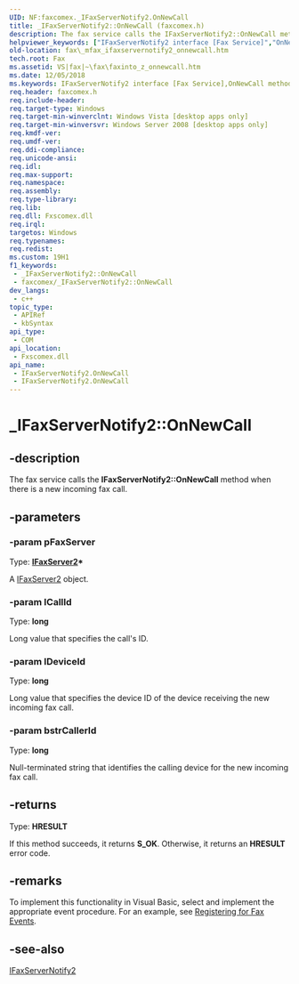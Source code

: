 ```yaml
---
UID: NF:faxcomex._IFaxServerNotify2.OnNewCall
title: _IFaxServerNotify2::OnNewCall (faxcomex.h)
description: The fax service calls the IFaxServerNotify2::OnNewCall method when there is a new incoming fax call.
helpviewer_keywords: ["IFaxServerNotify2 interface [Fax Service]","OnNewCall method","IFaxServerNotify2.OnNewCall","IFaxServerNotify2::OnNewCall","OnNewCall","OnNewCall method [Fax Service]","OnNewCall method [Fax Service]","IFaxServerNotify2 interface","_IFaxServerNotify2.OnNewCall","_IFaxServerNotify2::OnNewCall","_mfax_ifaxservernotify2_onnewcall","fax._mfax_ifaxservernotify2_onnewcall","faxcomex/IFaxServerNotify2::OnNewCall"]
old-location: fax\_mfax_ifaxservernotify2_onnewcall.htm
tech.root: Fax
ms.assetid: VS|fax|~\fax\faxinto_z_onnewcall.htm
ms.date: 12/05/2018
ms.keywords: IFaxServerNotify2 interface [Fax Service],OnNewCall method, IFaxServerNotify2.OnNewCall, IFaxServerNotify2::OnNewCall, OnNewCall, OnNewCall method [Fax Service], OnNewCall method [Fax Service],IFaxServerNotify2 interface, _IFaxServerNotify2.OnNewCall, _IFaxServerNotify2::OnNewCall, _mfax_ifaxservernotify2_onnewcall, fax._mfax_ifaxservernotify2_onnewcall, faxcomex/IFaxServerNotify2::OnNewCall
req.header: faxcomex.h
req.include-header: 
req.target-type: Windows
req.target-min-winverclnt: Windows Vista [desktop apps only]
req.target-min-winversvr: Windows Server 2008 [desktop apps only]
req.kmdf-ver: 
req.umdf-ver: 
req.ddi-compliance: 
req.unicode-ansi: 
req.idl: 
req.max-support: 
req.namespace: 
req.assembly: 
req.type-library: 
req.lib: 
req.dll: Fxscomex.dll
req.irql: 
targetos: Windows
req.typenames: 
req.redist: 
ms.custom: 19H1
f1_keywords:
 - _IFaxServerNotify2::OnNewCall
 - faxcomex/_IFaxServerNotify2::OnNewCall
dev_langs:
 - c++
topic_type:
 - APIRef
 - kbSyntax
api_type:
 - COM
api_location:
 - Fxscomex.dll
api_name:
 - IFaxServerNotify2.OnNewCall
 - IFaxServerNotify2.OnNewCall
---
```


# _IFaxServerNotify2::OnNewCall


## -description

The fax service calls the <b>IFaxServerNotify2::OnNewCall</b> method when there is a new incoming fax call.

## -parameters

### -param pFaxServer

Type: <b><a href="/previous-versions/windows/desktop/api/faxcomex/nn-faxcomex-ifaxserver2">IFaxServer2</a>*</b>

A <a href="/previous-versions/windows/desktop/api/faxcomex/nn-faxcomex-ifaxserver2">IFaxServer2</a> object.

### -param lCallId

Type: <b>long</b>

Long value that specifies the call's ID.

### -param lDeviceId

Type: <b>long</b>

Long value that specifies the device ID of the device receiving the new incoming fax call.

### -param bstrCallerId

Type: <b>long</b>

Null-terminated string that identifies the calling device for the new incoming fax call.

## -returns

Type: <b>HRESULT</b>

If this method succeeds, it returns <b>S_OK</b>. Otherwise, it returns an <b>HRESULT</b> error code.

## -remarks

To implement this functionality in Visual Basic, select and implement the appropriate event procedure. For an example, see <a href="/previous-versions/windows/desktop/fax/-mfax-registering-for-fax-events">Registering for Fax Events</a>.

## -see-also

<a href="/windows/win32/api/faxcomex/nn-faxcomex-_ifaxservernotify2">IFaxServerNotify2</a>